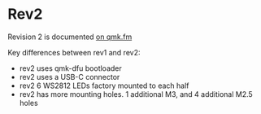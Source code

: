 # Rev2

Revision 2 is documented [on qmk.fm](https://qmk.fm/keyboards/vitamins_included/)

Key differences between rev1 and rev2:

* rev2 uses qmk-dfu bootloader
* rev2 uses a USB-C connector
* rev2 6 WS2812 LEDs factory mounted to each half
* rev2 has more mounting holes. 1 additional M3, and 4 additional M2.5 holes

